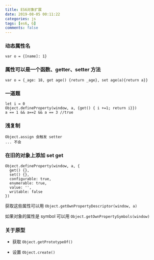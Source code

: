 ```yaml
---
title: ES6对象扩展
date: 2019-08-05 00:11:22
categories: js
tags: [es6, G]
comments: false
---
```


### 动态属性名

    var o = {[name]: 1}

### 属性可以是一个函数、getter、setter 方法

    var o = {_age: 18, get age() {return _age}, set age(a){return a}}

### 一道题

    let i = 0
    Object.defineProperty(window, a, {get() { i +=1; return i}})
    a == 1 && a==2 && a == 3 //true

### 浅复制

    Object.assign 会触发 setter
    ... 不会

### 在旧的对象上添加 set get

    Object.defineProperty(window, a, {
      get() {},
      set() {},
      configurable: true,
      enumerable: true,
      value: '',
      writable: false
    })

获取这些属性可以用 `Object.getOwnPropertyDescriptor(window, a)`

如果对象的属性是 symbol 可以用 `Object.getOwnPropertySymbols(window)`

### 关于原型

- 获取
`Object.getPrototypeOf()`

- 设置
`Object.create()`